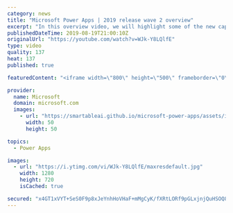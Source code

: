 ```yaml
---
category: news
title: "Microsoft Power Apps | 2019 release wave 2 overview"
excerpt: "In this overview video, we will highlight some of the new capabilities included in the latest update to Microsoft Power Apps that will help you plan and prepare for the upcoming updates with confidence.     Here are the capabilities covered:  • Guest access  • Solution checker enhancements  • Building"
publishedDateTime: 2019-08-19T21:00:10Z
originalUrl: "https://youtube.com/watch?v=WJk-Y8LQlfE"
type: video
quality: 137
heat: 137
published: true

featuredContent: "<iframe width=\"800\" height=\"500\" frameborder=\"0\" src=\"https://www.youtube.com/embed/WJk-Y8LQlfE\" allow=\"accelerometer; autoplay; encrypted-media; gyroscope; picture-in-picture\" allowfullscreen></iframe>"

provider:
  name: Microsoft
  domain: microsoft.com
  images:
    - url: "https://smartableai.github.io/microsoft-power-apps/assets/images/organizations/microsoft.com-50x50.jpg"
      width: 50
      height: 50

topics:
  - Power Apps

images:
  - url: "https://i.ytimg.com/vi/WJk-Y8LQlfE/maxresdefault.jpg"
    width: 1280
    height: 720
    isCached: true

secured: "x4GT1xVYT+SeS0F9p8xJeYnhHoVHaF+mMgCyK/fXRtLORf9pGLxjnjQuHSOQ8Up8qIES/sbAZxUfQgD2W9eO8IcZVairNDffB04WpSV5RDdKohnNpt3TxTDLCPqGEgKGXcA1izf6LGV5KT3mgOC+6WflScA/mUj+pqLiYltd9DYULzlbw28UFs262YfR5ePhdQ273Z9K7BSaJJ22Wq5EjF+dCM3rSEtMiWKpAQZU52AL93/To9PJZuYZn60SIFCU9ic567IMRd2xRsuo2CcCSY3SIPMRNcdgOcF8IPYLNO/BxKeACkGIy9MWr87y+4aMHduKD8bN8icqwoe0KqGh12XNpi0tpNhWltkhcDCH9glzSp0UB9LlFwpQlJKLioK1Q0cm8oegrb7m6VXoyGjWNyEiLZMbMtgIjx/orNyRIo6gbnGR6JkcykP2yIGwC47q;y8mWZ9dukfLahmwlFuLOPg=="
---
```


